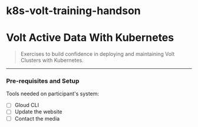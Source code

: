 # k8s-volt-training-handson

# Volt Active Data With Kubernetes
> Exercises to build confidence in deploying and maintaining Volt Clusters with Kubernetes.
---

### Pre-requisites and Setup

Tools needed on participant's system:
- [ ] Gloud CLI
- [ ] Update the website
- [ ] Contact the media
